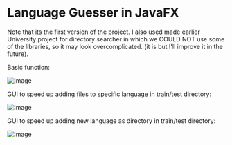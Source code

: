 # Language Guesser in JavaFX
Note that its the first version of the project.
I also used made earlier University project for directory searcher in which we COULD NOT use some of the libraries, so it may look overcomplicated. (it is but I'll improve it in the future). 

Basic function:

![image](https://user-images.githubusercontent.com/127340395/236528376-20960c3b-07eb-4f2e-80e9-438bda7af9a8.png)

GUI to speed up adding files to specific language in train/test directory:

![image](https://user-images.githubusercontent.com/127340395/236528526-593c6e4f-f935-47da-b25a-a1ed80f419db.png)

GUI to speed up adding new language as directory in train/test directory:

![image](https://user-images.githubusercontent.com/127340395/236528602-d8d2d1aa-20c5-4f01-8844-e84c100cb292.png)

